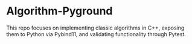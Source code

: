 # Algorithm-Pyground
This repo focuses on implementing classic algorithms in C++, exposing them to Python via Pybind11, and validating functionality through Pytest.
